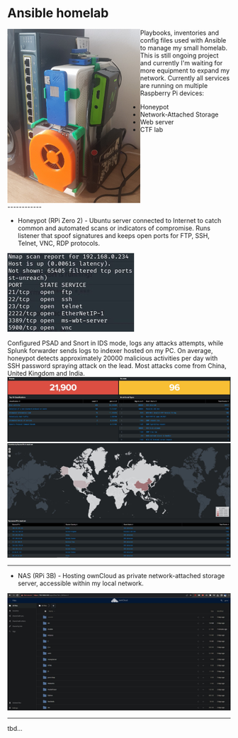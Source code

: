 Ansible homelab
==================

<img align="left" src="img/homelab.jpg" width="300"> Playbooks, inventories and config files used with Ansible to manage my small homelab.
This is still ongoing project and currently I'm waiting for more equipment to expand my network. 
Currently all services are running on multiple Raspberry Pi devices:
  - Honeypot
  - Network-Attached Storage
  - Web server
  - CTF lab 
<br clear="left"/>
------------


- Honeypot (RPi Zero 2)		- Ubuntu server connected to Internet to catch common and automated scans or indicators of compromise. Runs listener that spoof signatures and keeps open ports for FTP, SSH, Telnet, VNC, RDP protocols.
  
![ports](img/honey3.jpg?raw=true "open ports")

Configured PSAD and Snort in IDS mode, logs any attacks attempts, while Splunk forwarder sends logs to indexer hosted on my PC.
On average, honeypot detects approximately 20000 malicious activities per day with SSH password spraying attack on the lead. Most attacks come from China, United Kingdom and India.
![events1](img/honey1.jpg?raw=true "events1")
![events2](img/honey2.jpg?raw=true "events2")

------------


- NAS (RPi 3B) 		- Hosting ownCloud as private network-attached storage server, accessible within my local network. 

![nas](img/nas.jpg?raw=true "nas")

------------

tbd...
